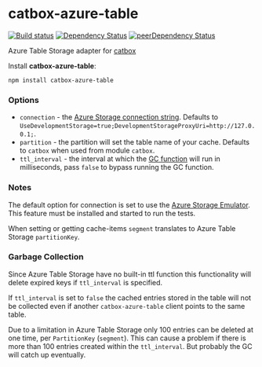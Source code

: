 catbox-azure-table
===========

[![Build status](https://ci.appveyor.com/api/projects/status/anrkvdxmentpi1e5/branch/master)](https://ci.appveyor.com/project/paed01/catbox-azure-table/branch/master) [![Dependency Status](https://david-dm.org/paed01/catbox-azure-table.svg)](https://david-dm.org/paed01/catbox-azure-table) [![peerDependency Status](https://david-dm.org/paed01/catbox-azure-table/peer-status.svg)](https://david-dm.org/paed01/catbox-azure-table#info=peerDependencies)

Azure Table Storage adapter for [catbox](https://github.com/hapijs/catbox)

Install **catbox-azure-table**:
```
npm install catbox-azure-table
```

### Options

- `connection` - the [Azure Storage connection string](https://www.connectionstrings.com/windows-azure/). Defaults to `UseDevelopmentStorage=true;DevelopmentStorageProxyUri=http://127.0.0.1;`.
- `partition` - the partition will set the table name of your cache. Defaults to `catbox` when used from module `catbox`.
- `ttl_interval` -  the interval at which the [GC function](#garbage-collection) will run in milliseconds, pass `false` to bypass running the GC function.

### Notes

The default option for connection is set to use the [Azure Storage Emulator](http://msdn.microsoft.com/en-us/library/azure/hh403989.aspx). This feature must be installed and started to run the tests.

When setting or getting cache-items `segment` translates to Azure Table Storage `partitionKey`.

### Garbage Collection

Since Azure Table Storage have no built-in ttl function this functionality will delete expired keys if `ttl_interval` is specified.

If `ttl_interval` is set to `false` the cached entries stored in the table will not be collected even if another `catbox-azure-table` client points to the same table.

Due to a limitation in Azure Table Storage only 100 entries can be deleted at one time, per `PartitionKey` (`segment`). This can cause a problem if there is more than 100 entries created within the `ttl_interval`. But probably the GC will catch up eventually.